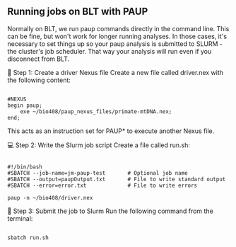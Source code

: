 ## Running jobs on BLT with PAUP


Normally on BLT, we run paup commands directly in the command line. This can be fine, but won't work for longer running analyses. In those cases, it's necessary to set things up so your paup analysis is submitted to SLURM - the cluster's job scheduler. That way your analysis will run even if you disconnect from BLT.



🧾 Step 1: Create a driver Nexus file
Create a new file called driver.nex with the following content:

<pre><code>
#NEXUS
begin paup;
    exe ~/bio408/paup_nexus_files/primate-mtDNA.nex;
end;
</code></pre>
This acts as an instruction set for PAUP* to execute another Nexus file.


💻 Step 2: Write the Slurm job script
Create a file called run.sh:

<pre><code>
#!/bin/bash
#SBATCH --job-name=jm-paup-test       # Optional job name
#SBATCH --output=paupOutput.txt       # File to write standard output
#SBATCH --error=error.txt             # File to write errors

paup -n ~/bio408/driver.nex
</code></pre>

🚀 Step 3: Submit the job to Slurm
Run the following command from the terminal:

<pre><code>
sbatch run.sh
</code></pre>